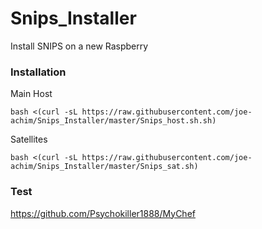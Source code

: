 # Snips_Installer
Install SNIPS on a new Raspberry

### Installation
Main Host
```
bash <(curl -sL https://raw.githubusercontent.com/joe-achim/Snips_Installer/master/Snips_host.sh.sh)
```

Satellites
```
bash <(curl -sL https://raw.githubusercontent.com/joe-achim/Snips_Installer/master/Snips_sat.sh)
```

### Test
https://github.com/Psychokiller1888/MyChef
